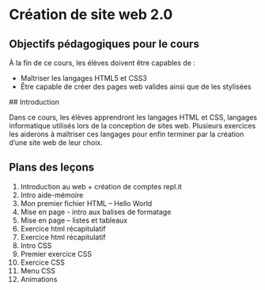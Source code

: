 # Création de site web 2.0

## Objectifs pédagogiques pour le cours

À la fin de ce cours, les élèves doivent être capables de :

- Maîtriser les langages HTML5 et CSS3
- Être capable de créer des pages web valides ainsi que de les stylisées

## Introduction

Dans ce cours, les élèves apprendront les langages HTML et CSS, langages informatique utilisés lors de la conception de sites web. Plusieurs exercices les aiderons à maîtriser ces langages pour enfin terminer par la création d’une site web de leur choix.

## Plans des leçons

1. Introduction au web + création de comptes repl.it
2. Intro aide-mémoire
3. Mon premier fichier HTML – Hello World
4. Mise en page - intro aux balises de formatage
5. Mise en page – listes et tableaux
6. Exercice html récapitulatif
7. Exercice html récapitulatif
8. Intro CSS
9. Premier exercice CSS
10. Exercice CSS
11. Menu CSS
12. Animations